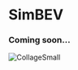 # SimBEV
### Coming soon...
![CollageSmall](https://github.com/user-attachments/assets/f552ac69-c4f3-48d0-bac2-b958d7aeffb8)
